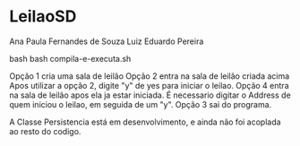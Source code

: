 # LeilaoSD

Ana Paula Fernandes de Souza
Luiz Eduardo Pereira

bash bash compila-e-executa.sh

Opção 1 cria uma sala de leilão
Opção 2 entra na sala de leilão criada acima
Apos utilizar a opção 2, digite "y" de yes para iniciar o leilao.
Opção 4 entra na sala de leilão apos ela ja estar iniciada. É necessario digitar o Address de quem iniciou o leilao, em seguida de um "y".
Opção 3 sai do programa.


A Classe Persistencia está em desenvolvimento, e ainda não foi acoplada ao resto do codigo.
